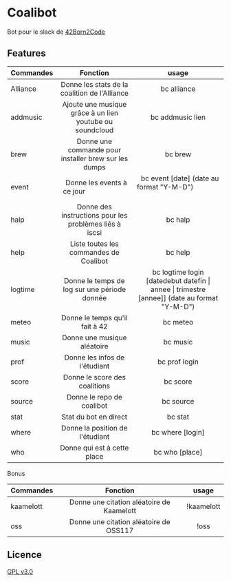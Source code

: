 # Coalibot

Bot pour le slack de [42Born2Code](http://www.42.fr/)

## Features

| Commandes |                         Fonction                         |                                             usage                                             |
| --------- | :------------------------------------------------------: | :-------------------------------------------------------------------------------------------: |
| Alliance  |      Donne les stats de la coalition de l'Alliance       |                                          bc alliance                                          |
| addmusic  | Ajoute une musique grâce à un lien youtube ou soundcloud |                                       bc addmusic lien                                        |
| brew      |   Donne une commande pour installer brew sur les dumps   |                                            bc brew                                            |
| event      |   Donne les events à ce jour                        |   bc event [date] (date au format \"Y-M-D\")                                           |
| halp      |  Donne des instructions pour les problèmes liés à iscsi  |                                            bc halp                                            |
| help      |          Liste toutes les commandes de Coalibot          |                                            bc help                                            |
| logtime   |       Donne le temps de log sur une période donnée       | bc logtime login [datedebut datefin \| annee \| trimestre [annee]] (date au format \"Y-M-D\") |
| meteo     |              Donne le temps qu'il fait à 42              |                                           bc meteo                                            |
| music     |               Donne une musique aléatoire                |                                           bc music                                            |
| prof      |              Donne les infos de l'étudiant               |                                         bc prof login                                         |
| score     |              Donne le score des coalitions               |                                           bc score                                            |
| source    |                Donne le repo de coalibot                 |                                           bc source                                           |
| stat      |                  Stat du bot en direct                   |                                            bc stat                                            |
| where     |             Donne la position de l'étudiant              |                                       bc where [login]                                        |
| who       |               Donne qui est à cette place                |                                        bc who [place]                                         |

Bonus

| Commandes |                 Fonction                  |   usage    |
| --------- | :---------------------------------------: | :--------: |
| kaamelott | Donne une citation aléatoire de Kaamelott | !kaamelott |
| oss       |  Donne une citation aléatoire de OSS117   |    !oss    |

## Licence

[GPL v3.0](https://github.com/genesixx/coalibot/blob/master/LICENSE)
